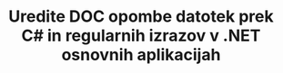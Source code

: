 ---
############################# Static ############################
layout: "auto-gen-gist"
draft: false
path: "sl/redaction/net/annotation/doc"
otherformats: CSV DOCM DOCX DOT DOTM DOTX PDF POT POTM PPS PPSM PPSX PPT PPTM PPTX RTF XLS XLSM XLSX XLT XLTM XLTX  

############################# Head ############################
head_title: "Uredite opombe v DOC dokumentih z uporabo regularnih izrazov prek .NET Core"
head_description: "Odstranite občutljive informacije v opombah z uporabo regularnih izrazov iz dokumentov različnih formatov"

############################# Header ############################
title: "Uredite DOC opombe datotek prek C# in regularnih izrazov v .NET osnovnih aplikacijah"
description: "Poiščite in odstranite občutljive podatke iz dokumentov Office in OpenOffice, preglednic in predstavitev ter DOC v Windows, Linux in macOS"

################### SubMenu/Download Button #####################
submenu:
    enable: true

############################# About ############################
about:
    enable: true
    title: "Redakcija pripisov dokumenta za API .NET"
    content: |
        Enotni vmesnik, neodvisen od oblike, za čiščenje občutljivih in tajnih podatkov iz dokumentov in slik PDF, Word, Excel, PowerPoint, vključno z možnostjo spreminjanja metapodatkov in odstranjevanja pripisov. Z orodjem GroupDocs.Redaction for .NET lahko popravite zaupne podatke in shranite popravljen dokument v PDF, tako da vse strani pretvorite v rastrske slike ali obdržite dokument v izvirni obliki za nadaljnje urejanje.

############################# Steps ############################
steps:
    enable: true
    title_left: "Uredite opombe iz DOC z uporabo regularnih izrazov prek C#"
    content_left: |
        [GroupDocs.Redaction](sl//redaction/net/) razvijalcem .NET omogoča uporabo polne moči regularnih izrazov za urejanje datoteke DOC z nekaj preprostimi koraki.

        *   Ustvarite primerek razreda [Redactor](https://apireference.groupdocs.com/redaction/net/groupdocs.redaction/redactor) in naložite datoteko DOC
        *   Ustvarite primerek razreda [AnnotationRedaction](https://apireference.groupdocs.com/redaction/net/groupdocs.redaction.redactions/annotationredaction), da poiščete in zamenjate komentarje
        *   Pokličite metodo [Redactor.Apply](https://apireference.groupdocs.com/redaction/net/groupdocs.redaction/redactor/methods/apply/index) z objektom AnnotationRedaction
        
    title_right: "Kako uporabljati GroupDocs Redaction API"
    content_right: |
        Namestite paket iz ukazne vrstice kot ```nuget install GroupDocs.Redaction``` ali prek konzole Package Manager v Visual Studio z ```Install-Package GroupDocs.Redaction```. 
        Druga možnost je, da dobite namestitveni program MSI brez povezave ali DLL-je v datoteki ZIP iz [prenosov](https://downloads.groupdocs.com/redaction/net) in jih ročno navedete v svojem projektu.  
        
    code: |
        ```cs
        using (Redactor redactor = new Redactor(@"sample.doc"))
        {
        	redactor.Apply(new AnnotationRedaction("(?im:john)", "[redacted]"));
        	redactor.Save();
        }
        ```

############################# Demos ############################
demos:
    enable: true
############################# About Formats ############################
about_formats:
    enable: true
############################# More Formats ############################
more_formats:
    enable: true

############################# Back to top ###############################
back_to_top:
    enable: true
---